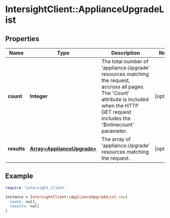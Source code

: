 # IntersightClient::ApplianceUpgradeList

## Properties

| Name | Type | Description | Notes |
| ---- | ---- | ----------- | ----- |
| **count** | **Integer** | The total number of &#39;appliance.Upgrade&#39; resources matching the request, accross all pages. The &#39;Count&#39; attribute is included when the HTTP GET request includes the &#39;$inlinecount&#39; parameter. | [optional] |
| **results** | [**Array&lt;ApplianceUpgrade&gt;**](ApplianceUpgrade.md) | The array of &#39;appliance.Upgrade&#39; resources matching the request. | [optional] |

## Example

```ruby
require 'intersight_client'

instance = IntersightClient::ApplianceUpgradeList.new(
  count: null,
  results: null
)
```

